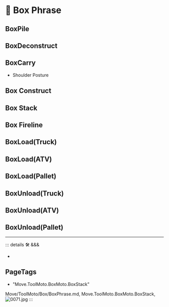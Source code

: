 
# 🔷 <move>Box Phrase</move>

## BoxPile

## BoxDeconstruct

## BoxCarry

- Shoulder Posture

## Box Construct

## Box Stack

## Box Fireline

## BoxLoad(Truck)

## BoxLoad(ATV)

## BoxLoad(Pallet)

## BoxUnload(Truck)

## BoxUnload(ATV)

## BoxUnload(Pallet)

---

<!-- =================================================== -->
<!-- =================================================== -->
<!-- =================================================== -->
<!-- =================================================== -->
<!-- =================================================== -->
::: details 🛠 <dev>&&&</dev>



-



<h2>PageTags</h2>

- "Move.ToolMoto.BoxMoto.BoxStack"

Move/ToolMoto/Box/BoxPhrase.md, <dev>Move.ToolMoto.BoxMoto.BoxStack</dev>, ![0071.jpg](/PaperPhoto/0071.jpg)
:::
